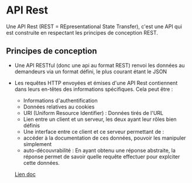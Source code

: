 # API Rest

Une API Rest (REST = REpresentational State Transfer), c'est une  API qui est construite en respectant les principes de conception REST.

## Principes de conception

- Une API RESTful (donc une api au format REST) renvoi les données au demandeurs via un format défini, le plus courant étant le JSON
- Les requêtes HTTP envoyées et émises d'une API Rest contiennent dans leurs en-têtes des informations spécifiques. Cela peut être :
    - Informations d'authentification
    - Données relatives au cookies
    - URI (Uniform Resource Identifier) : Données tirés de l'URL
    - Lien entre un client et un serveur, les deux ayant leur rôles bien définis
    - Une interface entre ce client et ce serveur permettant de :
    - accéder à la documentation de ces données, pouvoir les manipuler simplement
    - auto-découvrabilité : En ayant obtenu une réponse abstraite, la réponse permet de savoir quelle requête effectuer pour explciter cette données.

    [Lien doc](https://www.nicolashachet.com/blog/developpement-php/larchitecture-rest-expliquee-en-5-regles/)
